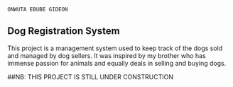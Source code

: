 ```
ONWUTA EBUBE GIDEON
```
## Dog Registration System

This project is a management system used to keep track of the dogs
sold and managed by dog sellers. It was inspired by my brother who
has immense passion for animals and equally deals in selling and
buying dogs.

##NB: THIS PROJECT IS STILL UNDER CONSTRUCTION
